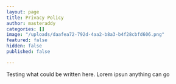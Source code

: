 ```yaml
---
layout: page
title: Privacy Policy
author: masteraddy
categories: []
image: "/uploads/daafea72-792d-4aa2-b8a3-b4f28cbfd606.png"
featured: false
hidden: false
published: false

---
```

Testing what could be written here. Lorem ipsun anything can go